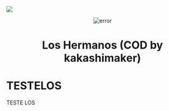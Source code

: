 <p>
<img src= "https://camo.githubusercontent.com/71b837571c48af3aa60a73dbc9d5936aa359d78efbfa8a6743cbbbc16b80ef4d/68747470733a2f2f63646e2e646973636f72646170702e636f6d2f6174746163686d656e74732f3830353930323039333930363630383138362f3830353931333937323533353539303932322f74656e6f722e676966"/>
</p>

<p align="center" ><img alt="error" src="https://image.freepik.com/premium-vector/programming-code-icon-3d-low-polygonal-abstract-programming-code-symbol-coding-hacker-background_127544-1186.jpg"></p>

<h1 align="center">Los Hermanos (COD by kakashimaker)</h1>

# TESTELOS

TESTE LOS
